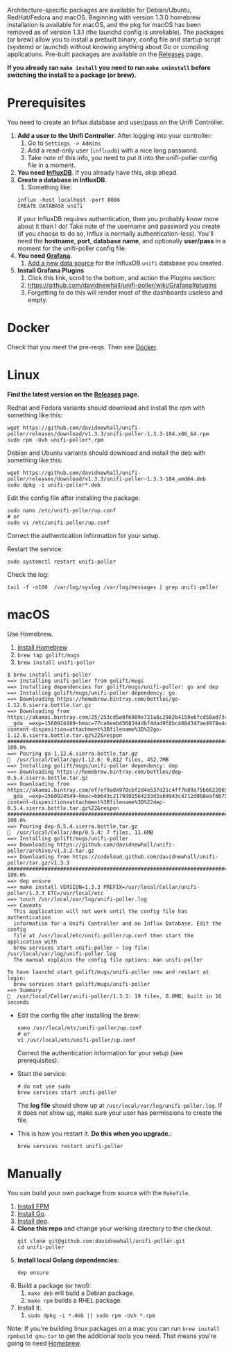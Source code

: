 Architecture-specific packages are available for Debian/Ubuntu, RedHat/Fedora and macOS. Beginning with version 1.3.0 homebrew installation is available for macOS, and the pkg for macOS has been removed as of version 1.3.1 (the launchd config is unreliable). The packages (or brew) allow you to install a prebuilt binary, config file and startup script (systemd or launchd) without knowing anything about Go or compiling applications. Pre-built packages are available on the [Releases](https://github.com/davidnewhall/unifi-poller/releases) page.

**If you already ran `make install` you need to run `make uninstall` before switching the install to a package (or brew).**

# Prerequisites

You need to create an Influx database and user/pass on the Unifi Controller. 

1. **Add a user to the Unifi Controller**. After logging into your controller:
   1. Go to `Settings -> Admins`
   1. Add a read-only user (`influxdb`) with a nice long password. 
   1. Take note of this info, you need to put it into the unifi-poller config file in a moment.
1. **You need [InfluxDB](InfluxDB)**. If you already have this, skip ahead.
1. **Create a database in InfluxDB.**
   1. Something like:
     ```shell
     influx -host localhost -port 8086
     CREATE DATABASE unifi
     ```
   If your InfluxDB requires authentication, then you probably know more about it than I do! Take note of the username and password you create (if you choose to do so, Influx is normally authentication-less). You'll need the **hostname**, **port**, **database name**, and optionally **user/pass** in a moment for the unifi-poller config file.
1. **You need [Grafana](Grafana)**. 
    1. [Add a new data source](https://grafana.com/docs/features/datasources/influxdb/) for the InfluxDB `unifi` database you created.
1. **Install Grafana Plugins**
   1. Click this link, scroll to the bottom, and action the Plugins section:
   1. https://github.com/davidnewhall/unifi-poller/wiki/Grafana#plugins
   1. Forgetting to do this will render most of the dashboards useless and empty.

# Docker

Check that you meet the pre-reqs. Then see [Docker](Docker).

# Linux

**Find the latest version on the [Releases](https://github.com/davidnewhall/unifi-poller/releases) page.**

Redhat and Fedora variants should download and install the rpm with something like this:
```shell
wget https://github.com/davidnewhall/unifi-poller/releases/download/v1.3.3/unifi-poller-1.3.3-184.x86_64.rpm
sudo rpm -Uvh unifi-poller*.rpm
```

Debian and Ubuntu variants should download and install the deb with something like this:
```shell
wget https://github.com/davidnewhall/unifi-poller/releases/download/v1.3.3/unifi-poller-1.3.3-184_amd64.deb
sudo dpkg -i unifi-poller*.deb
```

Edit the config file after installing the package:
```shell
sudo nano /etc/unifi-poller/up.conf
# or
sudo vi /etc/unifi-poller/up.conf
```
Correct the authentication information for your setup.

Restart the service:
```shell
sudo systemctl restart unifi-poller
```

Check the log:
```shell
tail -f -n100  /var/log/syslog /var/log/messages | grep unifi-poller
```

# macOS

Use Homebrew.

1. [Install Homebrew](https://brew.sh/)
1. `brew tap golift/mugs`
1. `brew install unifi-poller` 
```
$ brew install unifi-poller
==> Installing unifi-poller from golift/mugs
==> Installing dependencies for golift/mugs/unifi-poller: go and dep
==> Installing golift/mugs/unifi-poller dependency: go
==> Downloading https://homebrew.bintray.com/bottles/go-1.12.6.sierra.bottle.tar.gz
==> Downloading from https://akamai.bintray.com/25/253cd5e8f6989e721a8c2982b4159e6fcd50ad73c0b4b4d036df569e57928093?__gda__=exp=1560924489~hmac=77ca6eeb4568344dbf4dad9f8bc4884347ae4978e4c6a4550be0bb41a8a795bd&response-content-disposition=attachment%3Bfilename%3D%22go-1.12.6.sierra.bottle.tar.gz%22&respon
######################################################################## 100.0%
==> Pouring go-1.12.6.sierra.bottle.tar.gz
🍺  /usr/local/Cellar/go/1.12.6: 9,812 files, 452.7MB
==> Installing golift/mugs/unifi-poller dependency: dep
==> Downloading https://homebrew.bintray.com/bottles/dep-0.5.4.sierra.bottle.tar.gz
==> Downloading from https://akamai.bintray.com/ef/ef9a0a978cbf2d4e537d21c4ff7b89a75b66228697b0aa348daa2284bc7362a9?__gda__=exp=1560924549~hmac=6b643c2179d01564233d3ab9943c4712d0b8eaf6675fb95d6373d88c106716d0&response-content-disposition=attachment%3Bfilename%3D%22dep-0.5.4.sierra.bottle.tar.gz%22&respon
######################################################################## 100.0%
==> Pouring dep-0.5.4.sierra.bottle.tar.gz
🍺  /usr/local/Cellar/dep/0.5.4: 7 files, 11.6MB
==> Installing golift/mugs/unifi-poller
==> Downloading https://github.com/davidnewhall/unifi-poller/archive/v1.3.2.tar.gz
==> Downloading from https://codeload.github.com/davidnewhall/unifi-poller/tar.gz/v1.3.3
######################################################################## 100.0%
==> dep ensure
==> make install VERSION=1.3.3 PREFIX=/usr/local/Cellar/unifi-poller/1.3.3 ETC=/usr/local/etc
==> touch /usr/local/var/log/unifi-poller.log
==> Caveats
  This application will not work until the config file has authentication
  information for a Unifi Controller and an Influx Database. Edit the config
  file at /usr/local/etc/unifi-poller/up.conf then start the application with
  brew services start unifi-poller ~ log file: /usr/local/var/log/unifi-poller.log
  The manual explains the config file options: man unifi-poller

To have launchd start golift/mugs/unifi-poller now and restart at login:
  brew services start golift/mugs/unifi-poller
==> Summary
🍺  /usr/local/Cellar/unifi-poller/1.3.3: 19 files, 8.0MB, built in 16 seconds
```
- Edit the config file after installing the brew:
    ```shell
    nano /usr/local/etc/unifi-poller/up.conf
    # or
    vi /usr/local/etc/unifi-poller/up.conf
    ```
    Correct the authentication information for your setup (see prerequisites).
- Start the service:
    ```shell
    # do not use sudo
    brew services start unifi-poller
    ```
    The **log file** should show up at `/usr/local/var/log/unifi-poller.log`. If it does not show up, make sure your user has permissions to create the file.

- This is how you restart it. **Do this when you upgrade.**:
    ```shell
    brew services restart unifi-poller
    ```

# Manually

You can build your own package from source with the `Makefile`.

1. [Install FPM](https://fpm.readthedocs.io/en/latest/installing.html)
1. [Install Go](https://golang.org/doc/install). 
1. [Install dep](https://golang.github.io/dep/docs/installation.html).
1. **Clone this repo** and change your working directory to the checkout.
   ```shell
   git clone git@github.com:davidnewhall/unifi-poller.git
   cd unifi-poller
   ```
1. **Install local Golang dependencies**: 
   ```shell
   dep ensure
   ```
1. Build a package (or two!): 
   1. `make deb` will build a Debian package.
   1. `make rpm` builds a RHEL package.
1. Install it:
   1. `sudo dpkg -i *.deb || sudo rpm -Uvh *.rpm`

Note: If you're building linux packages on a mac you can run `brew install rpmbuild gnu-tar` to get the additional tools you need. That means you're going to need [Homebrew](https://brew.sh).